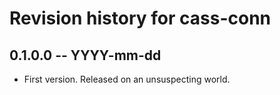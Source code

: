 # Revision history for cass-conn

## 0.1.0.0 -- YYYY-mm-dd

* First version. Released on an unsuspecting world.
